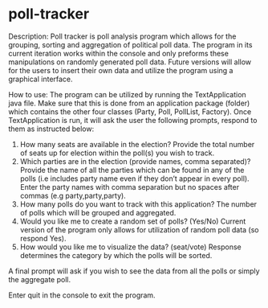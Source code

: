 # poll-tracker

Description:
Poll tracker is poll analysis program which allows for the grouping, sorting and aggregation of political poll data. The program in its current iteration works within the console and only preforms these manipulations on randomly generated poll data. Future versions will allow for the users to insert their own data and utilize the program using a graphical interface.

How to use:
The program can be utilized by running the TextApplication java file. Make sure that this is done from an application package (folder) which contains the other four classes (Party, Poll, PollList, Factory). Once TextApplication is run, it will ask the user the following prompts, respond to them as instructed below:

1. How many seats are available in the election? 
Provide the total number of seats up for election within the poll(s) you wish to track.
2. Which parties are in the election (provide names, comma separated)?
Provide the name of all the parties which can be found in any of the polls (i.e includes party name even if they don’t appear in every poll). Enter the party names with comma separation but no spaces after commas (e.g party,party,party).
3. How many polls do you want to track with this application?
The number of polls which will be grouped and aggregated.
4. Would you like me to create a random set of polls? (Yes/No)
Current version of the program only allows for utilization of random poll data (so respond Yes).
5. How would you like me to visualize the data? (seat/vote)
Response determines the category by which the polls will be sorted.

A final prompt will ask if you wish to see the data from all the polls or simply the aggregate poll.

Enter quit in the console to exit the program.

